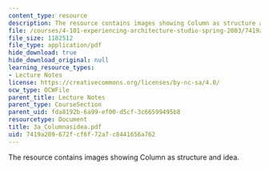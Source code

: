 ```yaml
---
content_type: resource
description: The resource contains images showing Column as structure and idea.
file: /courses/4-101-experiencing-architecture-studio-spring-2003/7419a209672fcf6f72a7c8441656a762_3a_Columnasidea.pdf
file_size: 1182512
file_type: application/pdf
hide_download: true
hide_download_original: null
learning_resource_types:
- Lecture Notes
license: https://creativecommons.org/licenses/by-nc-sa/4.0/
ocw_type: OCWFile
parent_title: Lecture Notes
parent_type: CourseSection
parent_uid: fda8192b-6a99-ef00-d5cf-3c66599495b8
resourcetype: Document
title: 3a_Columnasidea.pdf
uid: 7419a209-672f-cf6f-72a7-c8441656a762
---
```

The resource contains images showing Column as structure and idea.